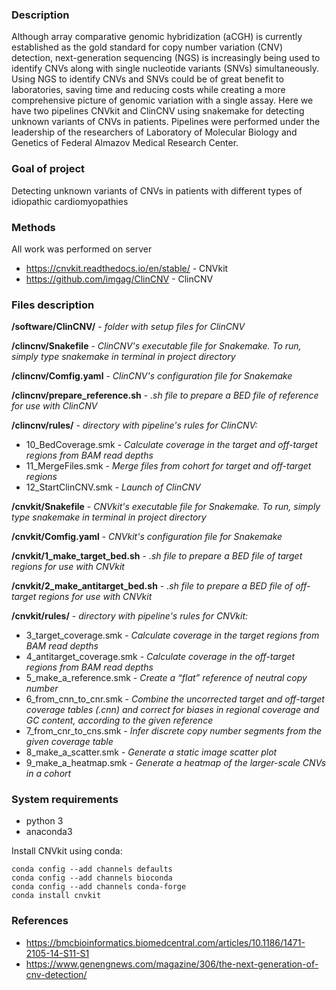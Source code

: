 ### Description
Although array comparative genomic hybridization (aCGH) is currently established as the gold standard for copy number variation (CNV) detection, next-generation sequencing (NGS) is increasingly being used to identify CNVs along with single nucleotide variants (SNVs) simultaneously. Using NGS to identify CNVs and SNVs could be of great benefit to laboratories, saving time and reducing costs while creating a more comprehensive picture of genomic variation with a single assay.
Here we have two pipelines CNVkit and ClinCNV using snakemake for detecting unknown variants of CNVs in patients. Pipelines were performed under the leadership of the researchers of Laboratory of Molecular Biology and Genetics of Federal Almazov Medical Research Center.

### Goal of project
Detecting unknown variants of CNVs in patients with different types of idiopathic cardiomyopathies

### Methods
All work was performed on server
* https://cnvkit.readthedocs.io/en/stable/ - CNVkit
* https://github.com/imgag/ClinCNV - ClinCNV

### Files description
**/software/ClinCNV/** - *folder with setup files for ClinCNV*

**/clincnv/Snakefile** - *ClinCNV's executable file for Snakemake. To run, simply type snakemake in terminal in project directory*

**/clincnv/Comfig.yaml** - *ClinCNV's configuration file for Snakemake*

**/clincnv/prepare_reference.sh** - *.sh file to prepare a BED file of reference for use with ClinCNV*

**/clincnv/rules/** - *directory with pipeline's rules for ClinCNV:*
* 10_BedCoverage.smk - *Calculate coverage in the target and off-target regions from BAM read depths*
* 11_MergeFiles.smk - *Merge files from cohort for target  and off-target regions*
* 12_StartClinCNV.smk - *Launch of ClinCNV*

**/cnvkit/Snakefile** - *CNVkit's executable file for Snakemake. To run, simply type snakemake in terminal in project directory*

**/cnvkit/Comfig.yaml** - *CNVkit's configuration file for Snakemake*

**/cnvkit/1_make_target_bed.sh** - *.sh file to prepare a BED file of target regions for use with CNVkit*

**/cnvkit/2_make_antitarget_bed.sh** - *.sh file to prepare a BED file of off-target regions for use with CNVkit*

**/cnvkit/rules/** - *directory with pipeline's rules for CNVkit:*
* 3_target_coverage.smk - *Calculate coverage in the target regions from BAM read depths*
* 4_antitarget_coverage.smk - *Calculate coverage in the off-target regions from BAM read depths*
* 5_make_a_reference.smk - *Create a “flat” reference of neutral copy number*
* 6_from_cnn_to_cnr.smk - *Combine the uncorrected target and off-target coverage tables (.cnn) and correct for biases in regional coverage and GC content, according to the given reference*
* 7_from_cnr_to_cns.smk - *Infer discrete copy number segments from the given coverage table*
* 8_make_a_scatter.smk - *Generate a static image scatter plot*
* 9_make_a_heatmap.smk - *Generate a heatmap of the larger-scale CNVs in a cohort*

### System requirements
* python 3
* anaconda3

Install CNVkit using conda:
```
conda config --add channels defaults
conda config --add channels bioconda
conda config --add channels conda-forge
conda install cnvkit
```

### References
* https://bmcbioinformatics.biomedcentral.com/articles/10.1186/1471-2105-14-S11-S1
* https://www.genengnews.com/magazine/306/the-next-generation-of-cnv-detection/
